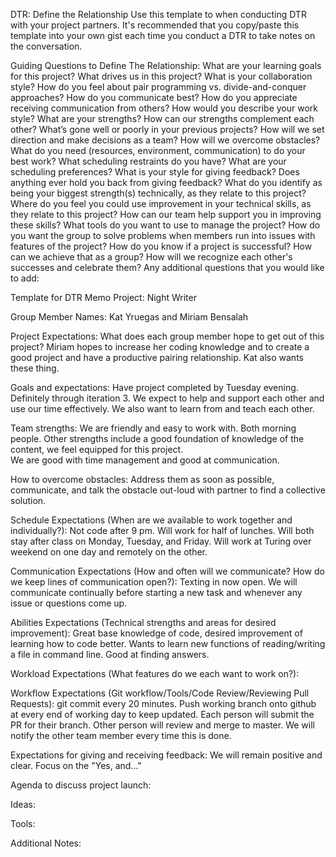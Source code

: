 DTR: Define the Relationship
Use this template to when conducting DTR with your project partners. It's recommended that you copy/paste this template into your own gist each time you conduct a DTR to take notes on the conversation.

Guiding Questions to Define The Relationship:
What are your learning goals for this project? What drives us in this project?
What is your collaboration style? How do you feel about pair programming vs. divide-and-conquer approaches?
How do you communicate best? How do you appreciate receiving communication from others?
How would you describe your work style?
What are your strengths? How can our strengths complement each other?
What’s gone well or poorly in your previous projects?
How will we set direction and make decisions as a team?
How will we overcome obstacles?
What do you need (resources, environment, communication) to do your best work?
What scheduling restraints do you have? What are your scheduling preferences?
What is your style for giving feedback? Does anything ever hold you back from giving feedback?
What do you identify as being your biggest strength(s) technically, as they relate to this project? Where do you feel you could use improvement in your technical skills, as they relate to this project? How can our team help support you in improving these skills?
What tools do you want to use to manage the project?
How do you want the group to solve problems when members run into issues with features of the project?
How do you know if a project is successful? How can we achieve that as a group?
How will we recognize each other's successes and celebrate them?
Any additional questions that you would like to add:

Template for DTR Memo
Project: Night Writer

Group Member Names: Kat Yruegas and Miriam Bensalah

Project Expectations: What does each group member hope to get out of this project?
  Miriam hopes to increase her coding knowledge and to create a good project and
  have a productive pairing relationship. Kat also wants these thing.

Goals and expectations:  Have project completed by Tuesday evening. Definitely through
    iteration 3.  We expect to help and support each other and use our time effectively.
    We also want to learn from and teach each other.  

Team strengths: We are friendly and easy to work with.  Both morning people.  Other strengths
    include a good foundation of knowledge of the content, we feel equipped for this project.  
    We are good with time management and good at communication.

How to overcome obstacles:  Address them as soon as possible, communicate, and talk the
obstacle out-loud with partner to find a collective solution.

Schedule Expectations (When are we available to work together and individually?):
      Not code after 9 pm. Will work for half of lunches.  Will both stay after class on Monday, Tuesday,
      and Friday.  Will work at Turing over weekend on one day and remotely on the other.

Communication Expectations (How and often will we communicate? How do we keep lines of communication open?):
Texting in now open. We will communicate continually before starting a new task and whenever any issue or questions come up.

Abilities Expectations (Technical strengths and areas for desired improvement):
    Great base knowledge of code, desired improvement of learning how to code better.
    Wants to learn new functions of reading/writing a file in command line.
    Good at finding answers.

Workload Expectations (What features do we each want to work on?):

Workflow Expectations (Git workflow/Tools/Code Review/Reviewing Pull Requests):
    git commit every 20 minutes.  Push working branch onto github at every end of working day to keep updated.
    Each person will submit the PR for their branch.  Other person will review and merge to master.  We will notify the other team member every time this is done. 


Expectations for giving and receiving feedback:
    We will remain positive and clear. Focus on the "Yes, and..."

Agenda to discuss project launch:

Ideas:

Tools:

Additional Notes:
